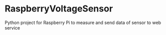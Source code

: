 # RaspberryVoltageSensor
Python project for Raspberry Pi to measure and send data of sensor to web service

